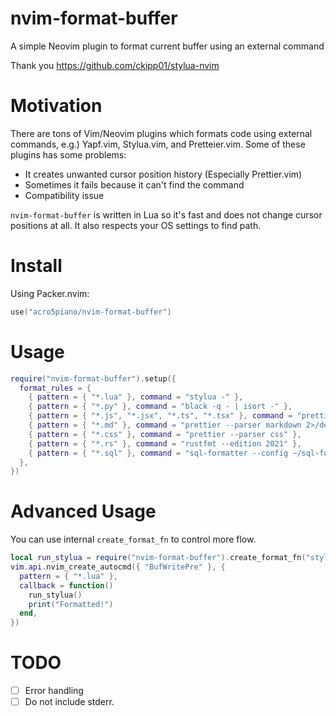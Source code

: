 # nvim-format-buffer

A simple Neovim plugin to format current buffer using an external command

Thank you https://github.com/ckipp01/stylua-nvim

# Motivation

There are tons of Vim/Neovim plugins which formats code using external commands, e.g.) Yapf.vim, Stylua.vim, and Pretteier.vim. Some of these plugins has some problems:

- It creates unwanted cursor position history (Especially Prettier.vim)
- Sometimes it fails because it can't find the command
- Compatibility issue

`nvim-format-buffer` is written in Lua so it's fast and does not change cursor positions at all. It also respects your OS settings to find path.

# Install

Using Packer.nvim:

```lua
use("acro5piano/nvim-format-buffer")
```

# Usage

```lua
require("nvim-format-buffer").setup({
  format_rules = {
    { pattern = { "*.lua" }, command = "stylua -" },
    { pattern = { "*.py" }, command = "black -q - | isort -" },
    { pattern = { "*.js", "*.jsx", "*.ts", "*.tsx" }, command = "prettier --parser typescript 2>/dev/null" },
    { pattern = { "*.md" }, command = "prettier --parser markdown 2>/dev/null" },
    { pattern = { "*.css" }, command = "prettier --parser css" },
    { pattern = { "*.rs" }, command = "rustfmt --edition 2021" },
    { pattern = { "*.sql" }, command = "sql-formatter --config ~/sql-formatter.json" }, -- requires `npm -g i sql-formatter`
  },
})
```

# Advanced Usage

You can use internal `create_format_fn` to control more flow.

```lua
local run_stylua = require("nvim-format-buffer").create_format_fn("stylua -")
vim.api.nvim_create_autocmd({ "BufWritePre" }, {
  pattern = { "*.lua" },
  callback = function()
    run_stylua()
    print("Formatted!")
  end,
})
```

# TODO

- [ ] Error handling
- [ ] Do not include stderr.
